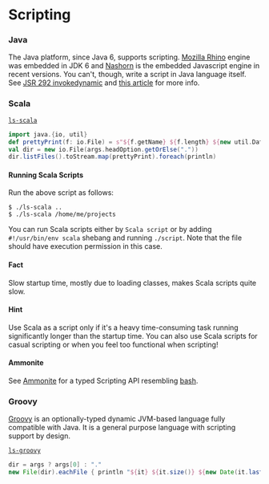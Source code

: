 Scripting
=========
    
### Java 

The Java platform, since Java 6, supports scripting.
[Mozilla Rhino](https://github.com/mozilla/rhino) engine was embedded in JDK 6 and
[Nashorn](https://www.oracle.com/corporate/features/nashorn-javascript-engine-jdk9.html) is the
embedded Javascript engine in recent versions.
You can't, though, write a script in Java language itself. See 
[JSR 292 invokedynamic](https://jcp.org/en/jsr/detail?id=292) and 
[this article](http://www.oracle.com/technetwork/articles/java/scripting-140262.html) for more info.

### Scala

[`ls-scala`](https://github.com/naderghanbari/scala-vs-java/blob/master/scripts/ls-scala.scala)

```scala
import java.{io, util}
def prettyPrint(f: io.File) = s"${f.getName} ${f.length} ${new util.Date(f.lastModified)}"
val dir = new io.File(args.headOption.getOrElse("."))
dir.listFiles().toStream.map(prettyPrint).foreach(println)
```

#### Running Scala Scripts
Run the above script as follows:

```
$ ./ls-scala ..
$ ./ls-scala /home/me/projects
```

You can run Scala scripts either by `Scala script` or by adding `#!/usr/bin/env scala` shebang and  running `./script`.
Note that the file should have execution permission in this case. 

#### Fact
Slow startup time, mostly due to loading classes, makes Scala scripts quite slow.
 
#### Hint 
Use Scala as a script only if it's a heavy time-consuming task running significantly longer than the startup time. 
You can also use Scala scripts for casual scripting or when you feel too functional when scripting!

#### Ammonite
See [Ammonite](http://ammonite.io/#Ammonite-Shell) for a typed Scripting API resembling 
[bash](https://www.gnu.org/software/bash/). 

### Groovy

[Groovy](http://groovy-lang.org/structure.html#_scripts_versus_classes) is an optionally-typed dynamic JVM-based 
language fully compatible with Java. It is a general purpose language with scripting support by design.

[`ls-groovy`](https://github.com/naderghanbari/scala-vs-java/blob/master/scripts/ls-groovy)

```groovy
dir = args ? args[0] : "."
new File(dir).eachFile { println "${it} ${it.size()} ${new Date(it.lastModified())}" }
```
